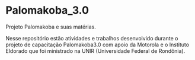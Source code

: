 # Palomakoba_3.0
Projeto Palomakoba e suas matérias. 

Nesse repositório estão atividades e trabalhos desenvolvido durante o projeto de capacitação Palomakoba3.0 com apoio da Motorola e o Instituto Eldorado que foi ministrado na UNIR (Universidade Federal de Rondônia).
